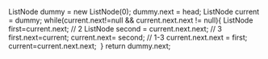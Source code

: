 ListNode dummy = new ListNode(0);
dummy.next = head;
ListNode current = dummy;
while(current.next!=null && current.next.next != null){
ListNode first=current.next; // 2
ListNode second = current.next.next; // 3
first.next=current;
current.next= second; // 1-3
current.next.next = first;
current=current.next.next;
​
}
return dummy.next;
